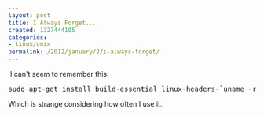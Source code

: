 ```yaml
---
layout: post
title: I Always Forget...
created: 1327444105
categories:
- linux/unix
permalink: /2012/january/2/i-always-forget/
---
```

<p>&nbsp;I can't seem to remember this:</p>
<pre>
sudo apt-get install build-essential linux-headers-`uname -r`
</pre>
<p>Which is strange considering how often I use it.</p>
